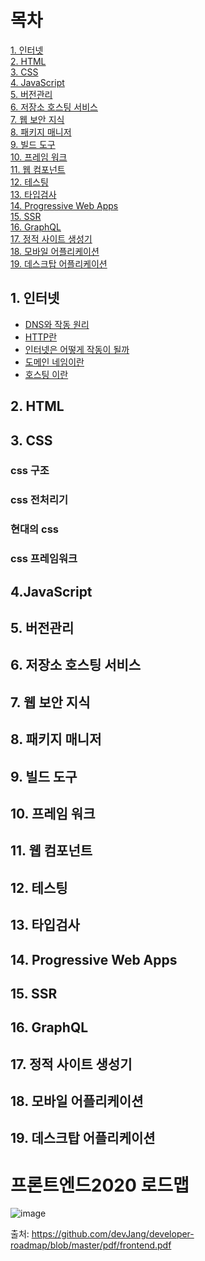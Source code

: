 # 목차
[1. 인터넷](#1.인터넷) </br>
[2. HTML](#2.-html)</br>
[3. CSS](#3.-css)</br>
[4. JavaScript](#4.javascript)</br>
[5. 버전관리](#5.-버전관리)</br>
[6. 저장소 호스팅 서비스](#6.-저장소-호스팅-서비스)</br>
[7. 웹 보안 지식](#7.-웹-보안-지식)</br>
[8. 패키지 매니저](#8.-패키지-매니저)</br>
[9. 빌드 도구](#9.-빌드-도구)</br>
[10. 프레임 워크](#10.-프레임-워크)</br>
[11. 웹 컴포넌트](#11.-웹-컴포넌트)</br>
[12. 테스팅](#12.-테스팅)</br>
[13. 타입검사](#13.-타입검사)</br>
[14. Progressive Web Apps](#14.-progressive-web-apps)</br>
[15. SSR](#15.-ssr)</br>
[16. GraphQL](#16.-graphql)</br>
[17. 정적 사이트 생성기](#17.-정적-사이트-생성기)</br>
[18. 모바일 어플리케이션](#18.-모바일-어플리케이션)</br>
[19. 데스크탑 어플리케이션](#19.데스크탑-어플리케이션)</br>



## 1. 인터넷
- [DNS와 작동 원리](https://github.com/dhp94d/frontend-Roadmap/blob/main/Internet/DNS%EC%99%80%20%EC%9E%91%EB%8F%99%20%EC%9B%90%EB%A6%AC.md)
- [HTTP란](https://github.com/dhp94d/frontend-Roadmap/blob/main/Internet/HTTP%EB%9E%80.md)
- [인터넷은 어떻게 작동이 될까](https://github.com/dhp94d/frontend-Roadmap/blob/main/Internet/DNS%EC%99%80%20%EC%9E%91%EB%8F%99%20%EC%9B%90%EB%A6%AC.md)
- [도메인 네임이란](https://github.com/dhp94d/frontend-Roadmap/blob/main/Internet/%EB%8F%84%EB%A9%94%EC%9D%B8%20%EB%84%A4%EC%9E%84%EC%9D%B4%EB%9E%80.md)
- [호스팅 이란](https://github.com/dhp94d/frontend-Roadmap/blob/main/Internet/%ED%98%B8%EC%8A%A4%ED%8C%85%EC%9D%B4%EB%9E%80.md)
## 2. HTML

## 3. CSS

### css 구조
### css 전처리기
### 현대의 css
### css 프레임워크

## 4.JavaScript

## 5. 버전관리

## 6. 저장소 호스팅 서비스

## 7. 웹 보안 지식

## 8. 패키지 매니저

## 9. 빌드 도구

## 10. 프레임 워크

## 11. 웹 컴포넌트

## 12. 테스팅

## 13. 타입검사

## 14. Progressive Web Apps

## 15. SSR

## 16. GraphQL

## 17. 정적 사이트 생성기

## 18. 모바일 어플리케이션

## 19. 데스크탑 어플리케이션


# 프론트엔드2020 로드맵
![image](https://user-images.githubusercontent.com/68668924/105307734-e4e60500-5bff-11eb-90f7-27af3c66bfe7.png)

출처: https://github.com/devJang/developer-roadmap/blob/master/pdf/frontend.pdf
